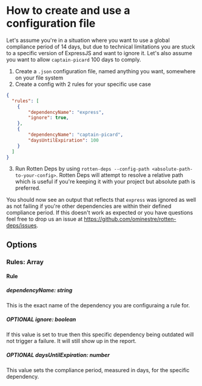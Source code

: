 # How to create and use a configuration file

Let's assume you're in a situation where you want to use a global compliance period of 14 days, but due to technical limitations you are stuck to a specific version of ExpressJS and want to ignore it. Let's also assume you want to allow `captain-picard` 100 days to comply.

1. Create a `.json` configuration file, named anything you want, somewhere on your file system
2. Create a config with 2 rules for your specific use case

```json
{
  "rules": [
    {
        "dependencyName": "express",
        "ignore": true,
    },
    {
        "dependencyName": "captain-picard",
        "daysUntilExpiration": 100
    }
  ]
}
```

3. Run Rotten Deps by using `rotten-deps --config-path <absolute-path-to-your-config>`. Rotten Deps will attempt to resolve a relative path which is useful if you're keeping it with your project but absolute path is preferred.

You should now see an output that reflects that `express` was ignored as well as not failing if you're other dependencies are within their defined compliance period. If this doesn't work as expected or you have questions feel free to drop us an issue at https://github.com/ominestre/rotten-deps/issues.

## Options

### Rules: Array<Rule>
#### Rule
##### dependencyName: string

This is the exact name of the dependency you are configuraing a rule for.

##### OPTIONAL ignore: boolean

If this value is set to true then this specific dependency being outdated will not trigger a failure. It will still show up in the report.

##### OPTIONAL daysUntilExpiration: number

This value sets the compliance period, measured in days, for the specific dependency.